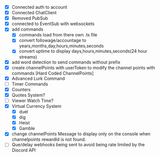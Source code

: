 * [x] Connected auth to account
* [x] Connected ChatClient
* [x] Removed PubSub
* [x] connected to EventSub with websockets
* [x] add commands
  * [x] commands load from there own .ts file
  * [x] convert followage/accountage to years,months,day,hours,minutes,seconds
  * [x] convert uptime to display days,hours,minutes,seconds(24 hour streams)
* [x] add word detection to send commands without prefix
* [x] create channelPoints with userToken to modify the channel points with commands [Hard Coded ChannelPoints]
* [x] Advanced Lurk Command
* [ ] Timer Commands
* [x] Counters
* [x] Quotes System?
* [ ] Viewer Watch Time?
* [x] Virtual Currency System
  * [x] duel
  * [x] dig
  * [x] Heist
  * [x] Gamble
* [x] change channelPoints Message to display only on the console when channelpoints rewardId is not found.
* [ ] Que/delay webhooks being sent to avoid being rate limited by the Discord API